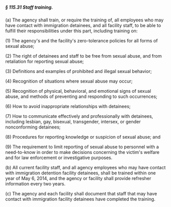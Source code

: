 ##### § 115.31 Staff training. #####

(a) The agency shall train, or require the training of, all employees who may have contact with immigration detainees, and all facility staff, to be able to fulfill their responsibilities under this part, including training on:

(1) The agency's and the facility's zero-tolerance policies for all forms of sexual abuse;

(2) The right of detainees and staff to be free from sexual abuse, and from retaliation for reporting sexual abuse;

(3) Definitions and examples of prohibited and illegal sexual behavior;

(4) Recognition of situations where sexual abuse may occur;

(5) Recognition of physical, behavioral, and emotional signs of sexual abuse, and methods of preventing and responding to such occurrences;

(6) How to avoid inappropriate relationships with detainees;

(7) How to communicate effectively and professionally with detainees, including lesbian, gay, bisexual, transgender, intersex, or gender nonconforming detainees;

(8) Procedures for reporting knowledge or suspicion of sexual abuse; and

(9) The requirement to limit reporting of sexual abuse to personnel with a need-to-know in order to make decisions concerning the victim's welfare and for law enforcement or investigative purposes.

(b) All current facility staff, and all agency employees who may have contact with immigration detention facility detainees, shall be trained within one year of May 6, 2014, and the agency or facility shall provide refresher information every two years.

(c) The agency and each facility shall document that staff that may have contact with immigration facility detainees have completed the training.